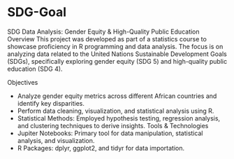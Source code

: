 # SDG-Goal
SDG Data Analysis: Gender Equity & High-Quality Public Education
Overview
This project was developed as part of a statistics course to showcase proficiency in R programming and data analysis. The focus is on analyzing data related to the United Nations Sustainable Development Goals (SDGs), specifically exploring gender equity (SDG 5) and high-quality public education (SDG 4).

Objectives
- Analyze gender equity metrics across different African countries and identify key disparities.
- Perform data cleaning, visualization, and statistical analysis using R.
- Statistical Methods: Employed hypothesis testing, regression analysis, and clustering techniques to derive insights.
Tools & Technologies
- Jupiter Notebooks: Primary tool for data manipulation, statistical analysis, and visualization.
- R Packages: dplyr, ggplot2, and tidyr for data importation.
